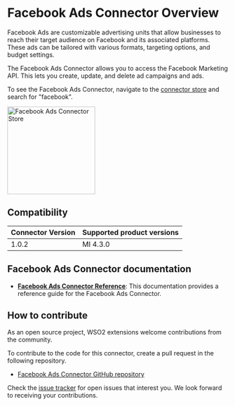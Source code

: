 # Facebook Ads Connector Overview

Facebook Ads are customizable advertising units that allow businesses to reach their target audience on Facebook and its associated platforms. These ads can be tailored with various formats, targeting options, and budget settings.

The Facebook Ads Connector allows you to access the Facebook Marketing API. This lets you create, update, and delete ad campaigns and ads.

To see the Facebook Ads Connector, navigate to the [connector store](https://store.wso2.com) and search for "facebook".

<img src="{{base_path}}/assets/img/integrate/connectors/facebook-ads-store.png" title="Facebook Ads Connector Store" width="200" alt="Facebook Ads Connector Store"/>

## Compatibility

| Connector Version | Supported product versions |
| ------------- |-------------|
| 1.0.2    | MI 4.3.0 |

## Facebook Ads Connector documentation

* **[Facebook Ads Connector Reference]({{base_path}}/reference/connectors/facebook-ads-connector/facebook-ads-configuration/)**: This documentation provides a reference guide for the Facebook Ads Connector.

## How to contribute

As an open source project, WSO2 extensions welcome contributions from the community. 

To contribute to the code for this connector, create a pull request in the following repository. 

* [Facebook Ads Connector GitHub repository](https://github.com/wso2-extensions/esb-connector-facebookads)

Check the [issue tracker](https://github.com/wso2/micro-integrator/issues) for open issues that interest you. We look forward to receiving your contributions.
